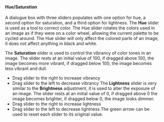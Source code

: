 #### Hue/Saturation

A dialogue box with three sliders populates with one option for hue, a second option for saturation, and a third option for lightness. 
The **Hue** slider is used as a tool to correct color. The Hue slider rotates the colors used in an image as if they were on a color wheel, allowing the current palette to be cycled around. The Hue slider will only affect the colored parts of an image, it does not affect anything in black and white.

The **Saturation** slider is used to control the vibrancy of color tones in an image. The slider rests at an initial value of 100, if dragged above 100, the image becomes more vibrant, if dragged below 100, the image becomes less vibrant and dull. 
* Drag slider to the right to increase vibrancy
* Drag slider to the left to decrease vibrancy
The **Lightness** slider is very similar to the __Brightness__ adjustment, it is used to alter the exposure of an image. The slider rests at an initial value of 0, if dragged above 0 the image becomes brighter, if dragged below 0, the image looks dimmer. 
*	Drag slider to the right to increase lightness
*	Drag slider to the left to decrease lightness
The green arrow can be used to reset each slider to its original value. 

